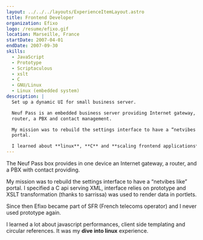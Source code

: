 ```yaml
---
layout: ../../../layouts/ExperienceItemLayout.astro
title: Frontend Developer
organization: Efixo
logo: /resume/efixo.gif
location: Marseille, France
startDate: 2007-04-01
endDate: 2007-09-30
skills:
  - JavaScript
  - Prototype
  - Scriptaculous
  - xslt
  - C
  - GNU/Linux
  - Linux (embedded system)
description: |
  Set up a dynamic UI for small business server.

  Neuf Pass is an embedded business server providing Internet gateway, a
  router, a PBX and contact management.

  My mission was to rebuild the settings interface to have a “netvibes like”
  portal.

  I learned about **linux**, **C** and **scaling frontend applications**.
---
```


The Neuf Pass box provides in one device an Internet gateway, a router, and a
PBX with contact providing.

My mission was to rebuild the settings interface to have a “netvibes like”
portal. I specified a C api serving XML, interface relies on prototype and XSLT
transformation (thanks to sarrissa) was used to render data in portlets.

Since then Efixo became part of SFR (French telecoms operator) and I never used
prototype again.

I learned a lot about javascript performances, client side templating and
circular references. It was my **dive into linux** experience.
